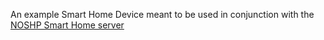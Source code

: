 An example Smart Home Device meant to be used in conjunction with the [NOSHP Smart Home server](https://github.com/niknik3610/IoT_Platform)

